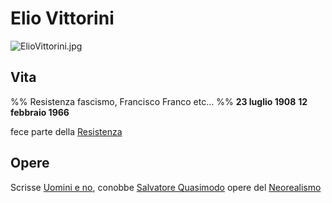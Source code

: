 # Elio Vittorini
![ElioVittorini.jpg](https://upload.wikimedia.org/wikipedia/commons/thumb/7/72/ElioVittorini.jpg/220px-ElioVittorini.jpg)

## Vita
%% Resistenza fascismo, Francisco Franco etc... %%
**23 luglio 1908**
**12 febbraio 1966**

fece parte della [Resistenza](Resistenza.md)

## Opere
Scrisse [Uomini e no](Uomini%20e%20no.md), conobbe [Salvatore Quasimodo](Salvatore%20Quasimodo.md)
opere del [Neorealismo](Neorealismo.md)